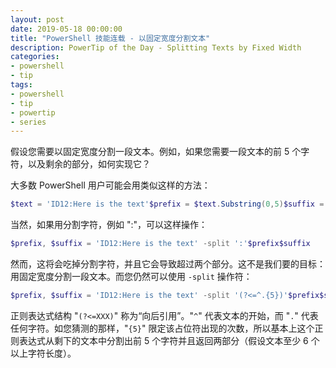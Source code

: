 ```yaml
---
layout: post
date: 2019-05-18 00:00:00
title: "PowerShell 技能连载 - 以固定宽度分割文本"
description: PowerTip of the Day - Splitting Texts by Fixed Width
categories:
- powershell
- tip
tags:
- powershell
- tip
- powertip
- series
---
```

假设您需要以固定宽度分割一段文本。例如，如果您需要一段文本的前 5 个字符，以及剩余的部分，如何实现它？

大多数 PowerShell 用户可能会用类似这样的方法：

```powershell
$text = 'ID12:Here is the text'$prefix = $text.Substring(0,5)$suffix = $text.Substring(5)$prefix$suffix
```

当然，如果用分割字符，例如 ":"，可以这样操作：

```powershell
$prefix, $suffix = 'ID12:Here is the text' -split ':'$prefix$suffix
```

然而，这将会吃掉分割字符，并且它会导致超过两个部分。这不是我们要的目标：用固定宽度分割一段文本。而您仍然可以使用 `-split` 操作符：

```powershell
$prefix, $suffix = 'ID12:Here is the text' -split '(?<=^.{5})'$prefix$suffix
```

正则表达式结构 "`(?<=XXX)`" 称为“向后引用”。"`^`" 代表文本的开始，而 "`.`" 代表任何字符。如您猜测的那样，"`{5}`" 限定该占位符出现的次数，所以基本上这个正则表达式从剩下的文本中分割出前 5 个字符并且返回两部分（假设文本至少 6 个以上字符长度）。

<!--本文国际来源：[Get Hashes from Texts](https://community.idera.com/database-tools/powershell/powertips/b/tips/posts/splitting-texts-by-fixed-width)-->

